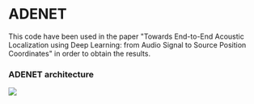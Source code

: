 # ADENET

This code have been used in the paper "Towards End-to-End Acoustic Localization using Deep Learning: from Audio Signal to Source Position Coordinates" in order to obtain the results.

### ADENET architecture

<img src="juanmavera/ADENET/images/Adenet_architecture.png"/>

